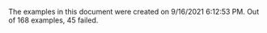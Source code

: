 
The examples in this document were created on 9/16/2021 6:12:53 PM. 
Out of 168 examples,
45 failed.

